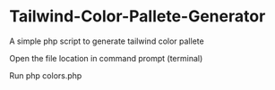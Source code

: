 # Tailwind-Color-Pallete-Generator
A simple php script to generate tailwind color pallete

Open the file location in command prompt (terminal)

Run php colors.php
